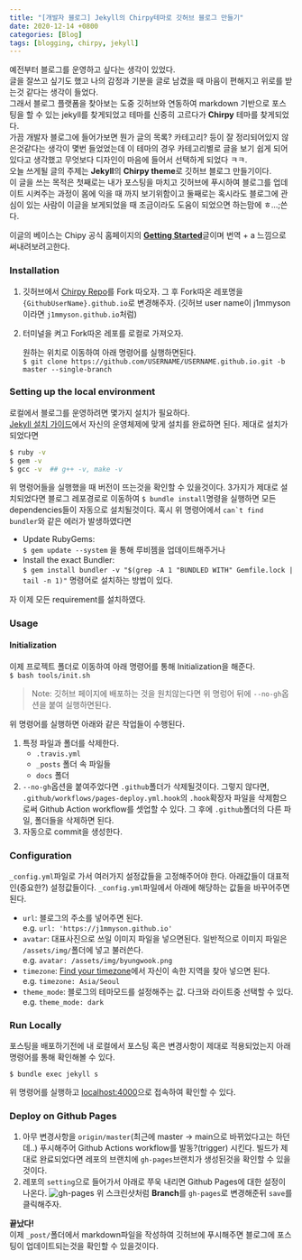 ```yaml
---
title: "[개발자 블로그] Jekyll의 Chirpy테마로 깃허브 블로그 만들기"
date: 2020-12-14 +0800
categories: [Blog]
tags: [blogging, chirpy, jekyll]
---
```


예전부터 블로그를 운영하고 싶다는 생각이 있었다.<br>글을 잘쓰고 싶기도 했고 나의 감정과 기분을 글로 남겼을 때 마음이 편해지고 위로를 받는것 같다는 생각이 들었다. <br>그래서 블로그 플랫폼을 찾아보는 도중 깃허브와 연동하여 markdown 기반으로 포스팅을 할 수 있는 jekyll를 찾게되었고 테마를 신중히 고르다가 **Chirpy** 테마를 찾게되었다.<br>가끔 개발자 블로그에 들어가보면 뭔가 글의 목록? 카테고리? 등이 잘 정리되어있지 않은것같다는 생각이 몇번 들었었는데 이 테마의 경우 카테고리별로 글을 보기 쉽게 되어있다고 생각했고 무엇보다 디자인이 마음에 들어서 선택하게 되었다 ㅋㅋ.<br>오늘 쓰게될 글의 주제는 **Jekyll**의 **Chirpy theme**로 깃허브 블로그 만들기이다.<br>이 글을 쓰는 목적은 첫째로는 내가 포스팅을 마치고 깃허브에 푸시하여 블로그를 업데이트 시켜주는 과정이 몸에 익을 때 까지 보기위함이고 둘째로는 혹시라도 블로그에 관심이 있는 사람이 이글을 보게되었을 때 조금이라도 도움이 되었으면 하는맘에 ㅎ...;쓴다. 

이글의 베이스는 Chipy 공식 홈페이지의 [**Getting Started**](https://chirpy.cotes.info/posts/getting-started/)글이며 번역 + a 느낌으로 써내려보려고한다.

### Installation

1. 깃허브에서 [Chirpy Repo](https://github.com/cotes2020/jekyll-theme-chirpy)를 Fork 따오자. 그 후 Fork따온 레포명을 `{GithubUserName}.github.io`로 변경해주자. (깃허브 user name이 j1mmyson이라면 `j1mmyson.github.io`처럼)

2. 터미널을 켜고 Fork따온 레포를 로컬로 가져오자.

   원하는 위치로 이동하여 아래 명령어를 실행하면된다.<br>
   `$ git clone https://github.com/USERNAME/USERNAME.github.io.git -b master --single-branch`

### Setting up the local environment

로컬에서 블로그를 운영하려면 몇가지 설치가 필요하다.<br>
[Jekyll 설치 가이드](https://jekyllrb.com/docs/installation/)에서 자신의 운영체제에 맞게 설치를 완료하면 된다.
제대로 설치가 되었다면

```bash
$ ruby -v
$ gem -v
$ gcc -v  ## g++ -v, make -v
```

위 명령어들을 실행했을 때 버전이 뜨는것을 확인할 수 있을것이다.
3가지가 제대로 설치되었다면 블로그 레포경로로 이동하여 `$ bundle install`명령을 실행하면 모든 dependencies들이 자동으로 설치될것이다.
혹시 위 명령어에서 ``` can`t find bundler ```와 같은 에러가 발생하였다면 

- Update RubyGems: <br>`$ gem update --system` 을 통해 루비젬을 업데이트해주거나
- Install the exact Bundler: <br>`$ gem install bundler -v "$(grep -A 1 "BUNDLED WITH" Gemfile.lock | tail -n 1)"` 명령어로 설치하는 방법이 있다.

자 이제 모든 requirement를 설치하였다.

### Usage

#### Initialization

이제 프로젝트 폴더로 이동하여 아래 명령어를 통해 Initialization을 해준다.<br>
`$ bash tools/init.sh`

> Note: 깃허브 페이지에 배포하는 것을 원치않는다면 위 명렁어 뒤에 `--no-gh`옵션을 붙여 실행하면된다.

위 명령어를 실행하면 아래와 같은 작업들이 수행된다.

1. 특정 파일과 폴더를 삭제한다.
   - `.travis.yml`
   - `_posts` 폴더 속 파일들
   - `docs` 폴더
2. `--no-gh`옵션을 붙여주었다면 `.github`폴더가 삭제될것이다. 그렇지 않다면, `.github/workflows/pages-deploy.yml.hook`의 `.hook`확장자 파일을 삭제함으로써 Github Action workflow를 셋업할 수 있다. 그 후에 `.github`폴더의 다른 파일, 폴더들을 삭제하면 된다.
3. 자동으로 commit을 생성한다.

### Configuration

`_config.yml`파일로 가서 여러가지 설정값들을 고정해주어야 한다. 아래값들이 대표적인(중요한?) 설정값들이다. `_config.yml`파일에서 아래에 해당하는 값들을 바꾸어주면된다.

- `url`: 블로그의 주소를 넣어주면 된다.<br>
  e.g. `url: 'https://j1mmyson.github.io'`
- `avatar`: 대표사진으로 쓰일 이미지 파일을 넣으면된다. 일반적으로 이미지 파일은 `/assets/img/`폴더에 넣고 불러쓴다.<br>
  e.g. `avatar: /assets/img/byungwook.png`
- `timezone`: [Find your timezone](http://www.timezoneconverter.com/cgi-bin/findzone/findzone)에서 자신이 속한 지역을 찾아 넣으면 된다.<br>
  e.g. `timezone: Asia/Seoul`
- `theme_mode`: 블로그의 테마모드를 설정해주는 값. 다크와 라이트중 선택할 수 있다.<br>
  e.g. `theme_mode: dark`

### Run Locally

포스팅을 배포하기전에 내 로컬에서 포스팅 혹은 변경사항이 제대로 적용되었는지 아래 명령어를 통해 확인해볼 수 있다.

`$ bundle exec jekyll s`

위 명령어를 실행하고 [localhost:4000](http://localhost:4000)으로 접속하여 확인할 수 있다.

### Deploy on Github Pages

1. 아무 변경사항을 `origin/master`(최근에 master -> main으로 바뀌었다고는 하던데..) 푸시해주어 Github Actions workflow를 발동?(trigger) 시킨다. 빌드가 제대로 완료되었다면 레포의 브랜치에 `gh-pages`브랜치가 생성된것을 확인할 수 있을것이다.
2. 레포의 `setting`으로 들어가서 아래로 쭈욱 내리면 Github Pages에 대한 설정이 나온다.
   ![gh-pages](../../../assets/img/gh-pages.PNG)
   위 스크린샷처럼 **Branch**를 `gh-pages`로 변경해준뒤 `save`를 클릭해주자.

**끝났다!** <br>
이제 `_post/`폴더에서 markdown파일을 작성하여 깃허브에 푸시해주면 블로그에 포스팅이 업데이트되는것을 확인할 수 있을것이다.